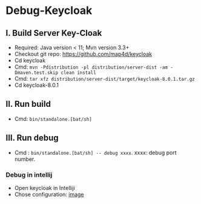 # Debug-Keycloak

## I. Build Server Key-Cloak
- Required: Java version < 11; Mvn version 3.3+
- Checkout git repo: https://github.com/map4d/keycloak
- Cd keycloak
- Cmd: `mvn -Pdistribution -pl distribution/server-dist -am -Dmaven.test.skip clean install`
- Cmd: `tar xfz distribution/server-dist/target/keycloak-8.0.1.tar.gz`
- Cd keycloak-8.0.1
## II. Run build
- Cmd: `bin/standalone.[bat/sh]`
## III. Run debug
- Cmd : `bin/standalone.[bat/sh] -- debug xxxx`. xxxx: debug port number.
### Debug in intellij
- Open keycloak in Intelliji
- Chose configuration:
[image](https://user-images.githubusercontent.com/58378623/209035565-d4ace4d6-f271-46f1-a68a-64646613bbf5.png)
